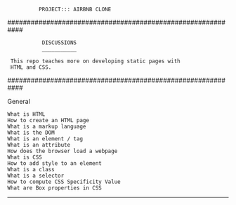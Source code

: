               PROJECT::: AIRBNB CLONE


############################################################
       
               DISCUSSIONS
               ___________

     This repo teaches more on developing static pages with
     HTML and CSS.
############################################################


General

    What is HTML
    How to create an HTML page
    What is a markup language
    What is the DOM
    What is an element / tag
    What is an attribute
    How does the browser load a webpage
    What is CSS
    How to add style to an element
    What is a class
    What is a selector
    How to compute CSS Specificity Value
    What are Box properties in CSS

_________________________________________________________________
